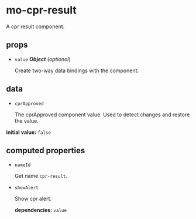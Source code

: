# mo-cpr-result 

A cpr result component. 

## props 

- `value` ***Object*** (*optional*) 

  Create two-way data bindings with the component. 

## data 

- `cprApproved` 

  The cprApproved component value.
  Used to detect changes and restore the value. 

**initial value:** `false` 

## computed properties 

- `nameId` 

  Get name `cpr-result`. 
- `showAlert` 

  Show cpr alert. 

   **dependencies:** `value` 


